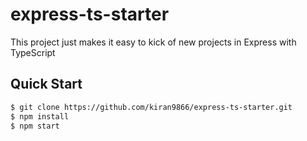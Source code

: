 # express-ts-starter
This project just makes it easy to kick of new projects in Express with TypeScript 

## Quick Start
```bash
$ git clone https://github.com/kiran9866/express-ts-starter.git
$ npm install
$ npm start
```
